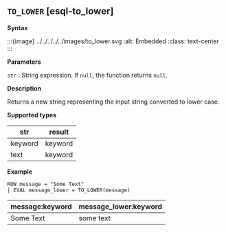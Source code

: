 ## `TO_LOWER` [esql-to_lower]

**Syntax**

:::{image} ../../../../../images/to_lower.svg
:alt: Embedded
:class: text-center
:::

**Parameters**

`str`
:   String expression. If `null`, the function returns `null`.

**Description**

Returns a new string representing the input string converted to lower case.

**Supported types**

| str | result |
| --- | --- |
| keyword | keyword |
| text | keyword |

**Example**

```esql
ROW message = "Some Text"
| EVAL message_lower = TO_LOWER(message)
```

| message:keyword | message_lower:keyword |
| --- | --- |
| Some Text | some text |


